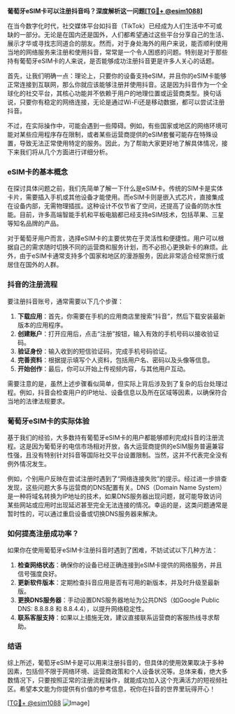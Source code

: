 **葡萄牙eSIM卡可以注册抖音吗？深度解析这一问题[[TG💪+ @esim1088](https://t.me/s/esim1088)]**

在当今数字化时代，社交媒体平台如抖音（TikTok）已经成为人们生活中不可或缺的一部分。无论是在国内还是国外，人们都希望通过这些平台分享自己的生活、展示才华或寻找志同道合的朋友。然而，对于身处海外的用户来说，能否顺利使用当地的网络服务来注册和使用抖音，常常是一个令人困惑的问题。特别是对于那些持有葡萄牙eSIM卡的人来说，是否能够成功注册抖音更是许多人关心的话题。

首先，让我们明确一点：理论上，只要你的设备支持eSIM，并且你的eSIM卡能够正常连接到互联网，那么你就应该能够注册并使用抖音。这是因为抖音作为一个全球化的社交平台，其核心功能并不依赖于用户的地理位置或运营商类型。换句话说，只要你有稳定的网络连接，无论是通过Wi-Fi还是移动数据，都可以尝试注册抖音。

不过，在实际操作中，可能会遇到一些障碍。例如，有些国家或地区的网络环境可能对某些应用程序存在限制，或者某些运营商提供的eSIM套餐可能存在特殊设置，导致无法正常使用特定的服务。因此，为了帮助大家更好地了解具体情况，接下来我们将从几个方面进行详细分析。

### eSIM卡的基本概念

在探讨具体问题之前，我们先简单了解一下什么是eSIM卡。传统的SIM卡是实体卡片，需要插入手机或其他设备才能使用。而eSIM卡则是嵌入式芯片，直接集成在设备内部，无需物理插拔。这种设计不仅节省了空间，还提高了设备的防水性能。目前，许多高端智能手机和平板电脑都已经支持eSIM技术，包括苹果、三星等知名品牌的产品。

对于葡萄牙用户而言，选择eSIM卡的主要优势在于灵活性和便捷性。用户可以根据自己的需求随时切换不同的运营商和服务计划，而不必担心更换新卡的麻烦。此外，由于eSIM卡通常支持多个国家和地区的漫游服务，因此非常适合经常旅行或居住在国外的人群。

### 抖音的注册流程

要注册抖音账号，通常需要以下几个步骤：

1. **下载应用**：首先，你需要在手机的应用商店里搜索“抖音”，然后下载安装最新版本的应用程序。
2. **创建账户**：打开应用后，点击“注册”按钮，输入有效的手机号码以接收验证码。
3. **验证身份**：输入收到的短信验证码，完成手机号码验证。
4. **完善资料**：根据提示填写个人资料，包括用户名、密码以及头像等信息。
5. **开始创作**：最后，你可以开始上传视频内容，与其他用户互动。

需要注意的是，虽然上述步骤看似简单，但实际上背后涉及到了复杂的后台处理过程。例如，抖音会检查用户的IP地址、设备信息以及所在区域等因素，以确保符合当地的法律法规要求。

### 葡萄牙eSIM卡的实际体验

基于我们的经验，大多数持有葡萄牙eSIM卡的用户都能够顺利完成抖音的注册流程。这是因为葡萄牙的电信市场相对开放，各大运营商提供的eSIM服务普遍兼容性强，且没有特别针对抖音等国际社交平台设置限制。当然，这并不代表完全没有例外情况发生。

例如，个别用户反映在尝试注册时遇到了“网络连接失败”的提示。经过进一步排查发现，这些问题大多与运营商的DNS配置有关。DNS（Domain Name System）是一种将域名转换为IP地址的技术，如果DNS服务器出现问题，就可能导致访问某些网站或应用时出现延迟甚至完全无法连接的情况。幸运的是，这类问题通常是暂时性的，可以通过重启设备或切换DNS服务器来解决。

### 如何提高注册成功率？

如果你在使用葡萄牙eSIM卡注册抖音时遇到了困难，不妨试试以下几种方法：

1. **检查网络状态**：确保你的设备已经正确连接到eSIM卡提供的网络服务，并且信号强度良好。
2. **更新软件版本**：定期检查抖音应用是否有可用的新版本，并及时升级至最新版。
3. **更换DNS服务器**：手动设置DNS服务器地址为公共DNS（如Google Public DNS: 8.8.8.8 和 8.8.4.4），以提升网络稳定性。
4. **联系客服支持**：如果以上措施无效，建议直接联系运营商的客服热线寻求帮助。

### 结语

综上所述，葡萄牙eSIM卡是可以用来注册抖音的，但具体的使用效果取决于多种因素，包括但不限于网络环境、运营商政策和个人设备状况等。总体来看，绝大多数情况下，只要按照正常的注册流程操作，就能成功加入这个充满活力的短视频社区。希望本文能为你提供有价值的参考信息，祝你在抖音的世界里玩得开心！

[[TG💪+ @esim1088](https://t.me/s/esim1088) ![Image](https://i.postimg.cc/4NQfJmqS/Snipaste-2025-05-13-00-14-12.png)]